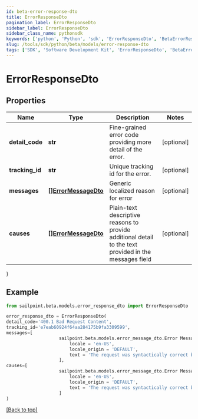 ```yaml
---
id: beta-error-response-dto
title: ErrorResponseDto
pagination_label: ErrorResponseDto
sidebar_label: ErrorResponseDto
sidebar_class_name: pythonsdk
keywords: ['python', 'Python', 'sdk', 'ErrorResponseDto', 'BetaErrorResponseDto'] 
slug: /tools/sdk/python/beta/models/error-response-dto
tags: ['SDK', 'Software Development Kit', 'ErrorResponseDto', 'BetaErrorResponseDto']
---
```


# ErrorResponseDto


## Properties

Name | Type | Description | Notes
------------ | ------------- | ------------- | -------------
**detail_code** | **str** | Fine-grained error code providing more detail of the error. | [optional] 
**tracking_id** | **str** | Unique tracking id for the error. | [optional] 
**messages** | [**[]ErrorMessageDto**](error-message-dto) | Generic localized reason for error | [optional] 
**causes** | [**[]ErrorMessageDto**](error-message-dto) | Plain-text descriptive reasons to provide additional detail to the text provided in the messages field | [optional] 
}

## Example

```python
from sailpoint.beta.models.error_response_dto import ErrorResponseDto

error_response_dto = ErrorResponseDto(
detail_code='400.1 Bad Request Content',
tracking_id='e7eab60924f64aa284175b9fa3309599',
messages=[
                    sailpoint.beta.models.error_message_dto.Error Message Dto(
                        locale = 'en-US', 
                        locale_origin = 'DEFAULT', 
                        text = 'The request was syntactically correct but its content is semantically invalid.', )
                    ],
causes=[
                    sailpoint.beta.models.error_message_dto.Error Message Dto(
                        locale = 'en-US', 
                        locale_origin = 'DEFAULT', 
                        text = 'The request was syntactically correct but its content is semantically invalid.', )
                    ]
)

```
[[Back to top]](#) 

